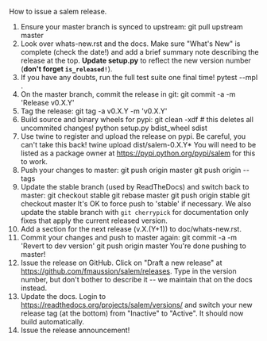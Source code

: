 How to issue a salem release.

1. Ensure your master branch is synced to upstream:
       git pull upstream master
 2. Look over whats-new.rst and the docs. Make sure "What's New" is complete
    (check the date!) and add a brief summary note describing the release at the
    top. **Update setup.py** to reflect the new version number 
    (**don't forget ``is_released!``**).
 3. If you have any doubts, run the full test suite one final time!
      pytest --mpl .
 4. On the master branch, commit the release in git:
      git commit -a -m 'Release v0.X.Y'
 5. Tag the release:
      git tag -a v0.X.Y -m 'v0.X.Y'
 6. Build source and binary wheels for pypi:
      git clean -xdf  # this deletes all uncommited changes!
      python setup.py bdist_wheel sdist
 7. Use twine to register and upload the release on pypi. Be careful, you can't
    take this back!
      twine upload dist/salem-0.X.Y*
    You will need to be listed as a package owner at
    https://pypi.python.org/pypi/salem for this to work.
 8. Push your changes to master:
      git push origin master
      git push origin --tags
 9. Update the stable branch (used by ReadTheDocs) and switch back to master:
      git checkout stable
      git rebase master
      git push origin stable
      git checkout master
    It's OK to force push to 'stable' if necessary.
    We also update the stable branch with `git cherrypick` for documentation
    only fixes that apply the current released version.
10. Add a section for the next release (v.X.(Y+1)) to doc/whats-new.rst.
11. Commit your changes and push to master again:
      git commit -a -m 'Revert to dev version'
      git push origin master
    You're done pushing to master!
12. Issue the release on GitHub. Click on "Draft a new release" at
    https://github.com/fmaussion/salem/releases. Type in the version number, but
    don't bother to describe it -- we maintain that on the docs instead.
13. Update the docs. Login to https://readthedocs.org/projects/salem/versions/
    and switch your new release tag (at the bottom) from "Inactive" to "Active".
    It should now build automatically.
14. Issue the release announcement!
